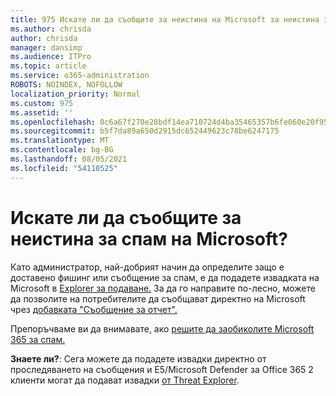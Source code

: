 ```yaml
---
title: 975 Искате ли да съобщите за неистина на Microsoft за неистина за спам?
ms.author: chrisda
author: chrisda
manager: dansimp
ms.audience: ITPro
ms.topic: article
ms.service: o365-administration
ROBOTS: NOINDEX, NOFOLLOW
localization_priority: Normal
ms.custom: 975
ms.assetid: ''
ms.openlocfilehash: 0c6a67f270e28bdf14ea710724d4ba35465357b6fe060e20f955f7df03c663e5
ms.sourcegitcommit: b5f7da89a650d2915dc652449623c78be6247175
ms.translationtype: MT
ms.contentlocale: bg-BG
ms.lasthandoff: 08/05/2021
ms.locfileid: "54110525"
---
```

# <a name="would-you-like-to-report-a-spam-false-positive-to-microsoft"></a>Искате ли да съобщите за неистина за спам на Microsoft?

Като администратор, най-добрият начин да определите защо е доставено фишинг или съобщение за спам, е да подадете извадката на Microsoft в [Explorer за подаване.](https://protection.office.com/reportsubmission) За да го направите по-лесно, можете да позволите на потребителите да съобщават директно на Microsoft чрез [добавката "Съобщение за отчет".](https://appsource.microsoft.com/product/office/WA104381180?src=office&tab=Overview)

Препоръчваме ви да внимавате, ако [решите да заобиколите Microsoft 365 за спам.](/exchange/troubleshoot/antispam/cautions-against-bypassing-spam-filters)

**Знаете ли?**: Сега можете да [](https://protection.office.com/messagetrace) подадете извадки директно от проследяването на съобщения и E5/Microsoft Defender за Office 365 2 клиенти могат да подават извадки [от Threat Explorer](/microsoft-365/security/office-365-security/threat-explorer).
